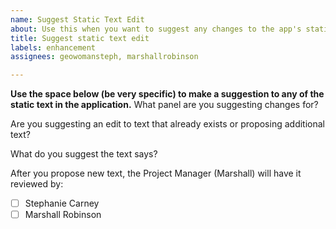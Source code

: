 ```yaml
---
name: Suggest Static Text Edit
about: Use this when you want to suggest any changes to the app's static text
title: Suggest static text edit
labels: enhancement
assignees: geowomansteph, marshallrobinson

---
```


**Use the space below (be very specific) to make a suggestion to any of the static text in the application.**
What panel are you suggesting changes for?


Are you suggesting an edit to text that already exists or proposing additional text?


What do you suggest the text says?

After you propose new text, the Project Manager (Marshall) will have it reviewed by:
- [ ] Stephanie Carney
- [ ] Marshall Robinson
